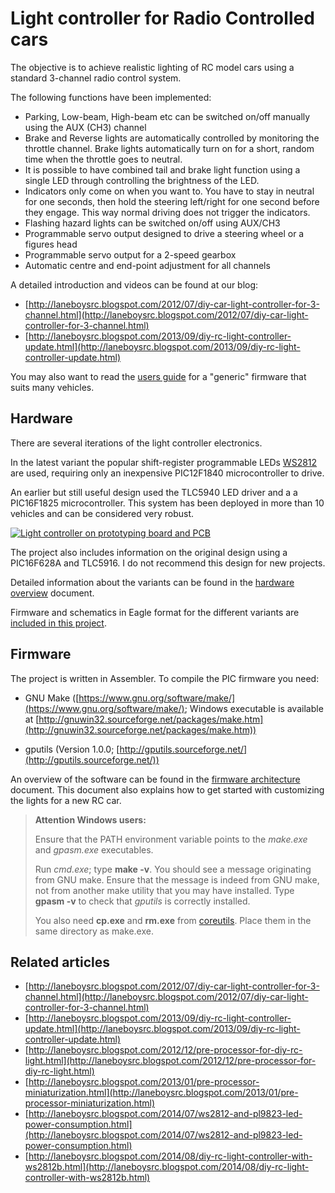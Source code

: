 # Light controller for Radio Controlled cars

The objective is to achieve realistic lighting of RC model cars using a
standard 3-channel radio control system.

The following functions have been implemented:

- Parking, Low-beam, High-beam etc can be switched on/off
  manually using the AUX (CH3) channel
- Brake and Reverse lights are automatically controlled by monitoring the
  throttle channel. Brake lights automatically turn on for a short, random
  time when the throttle goes to neutral.
- It is possible to have combined tail and brake light function using
  a single LED through controlling the brightness of the LED.
- Indicators only come on when you want to. You have to stay in neutral for
  one seconds, then hold the steering left/right for one second before
  they engage. This way normal driving does not trigger the indicators.
- Flashing hazard lights can be switched on/off using AUX/CH3
- Programmable servo output designed to drive a steering wheel or a
  figures head
- Programmable servo output for a 2-speed gearbox
- Automatic centre and end-point adjustment for all channels

A detailed introduction and videos can be found at our blog:

- [http://laneboysrc.blogspot.com/2012/07/diy-car-light-controller-for-3-channel.html](http://laneboysrc.blogspot.com/2012/07/diy-car-light-controller-for-3-channel.html)
- [http://laneboysrc.blogspot.com/2013/09/diy-rc-light-controller-update.html](http://laneboysrc.blogspot.com/2013/09/diy-rc-light-controller-update.html)

You may also want to read the [users guide](doc/light-controller-instructions.pdf)
for a "generic" firmware that suits many vehicles.


## Hardware

There are several iterations of the light controller electronics.

In the latest variant the popular shift-register programmable LEDs
[WS2812](https://www.adafruit.com/products/1655) are used, requiring only
an inexpensive PIC12F1840 microcontroller to drive.

An earlier but still useful design used the TLC5940 LED driver and a
a PIC16F1825 microcontroller. This system has been deployed in more than
10 vehicles and can be considered very robust.

[![Light controller on prototyping board and PCB](http://farm6.staticflickr.com/5321/9769284031_7576b9dbe0.jpg)](http://www.flickr.com/photos/78037110@N03/9769284031/)

The project also includes information on the original design using a PIC16F628A
and TLC5916. I do not recommend this design for new projects.

Detailed information about the variants can be found in the
[hardware overview](doc/hardware-overview.md) document.

Firmware and schematics in Eagle format for the different variants are [included
in this project](electronics/).


## Firmware

The project is written in Assembler.
To compile the PIC firmware you need:

- GNU Make ([https://www.gnu.org/software/make/](https://www.gnu.org/software/make/);
  Windows executable is available at [http://gnuwin32.sourceforge.net/packages/make.htm](http://gnuwin32.sourceforge.net/packages/make.htm))

- gputils (Version 1.0.0; [http://gputils.sourceforge.net/](http://gputils.sourceforge.net/))


An overview of the software can be found in the
[firmware architecture](doc/firmware-architecture.md) document. This document
also explains how to get started with customizing the lights for a new RC car.

>**Attention Windows users:**
>
> Ensure that the PATH environment variable points to the *make.exe* and
> *gpasm.exe* executables.
>
> Run *cmd.exe*; type **make -v**. You should see a message originating
> from GNU make. Ensure that the message is indeed from GNU make, not from
> another make utility that you may have installed.
> Type **gpasm -v** to check that *gputils* is correctly installed.
>
> You also need **cp.exe** and **rm.exe** from [coreutils](http://gnuwin32.sourceforge.net/downlinks/coreutils-bin-zip.php).
> Place them in the same directory as make.exe.


## Related articles

- [http://laneboysrc.blogspot.com/2012/07/diy-car-light-controller-for-3-channel.html](http://laneboysrc.blogspot.com/2012/07/diy-car-light-controller-for-3-channel.html)
- [http://laneboysrc.blogspot.com/2013/09/diy-rc-light-controller-update.html](http://laneboysrc.blogspot.com/2013/09/diy-rc-light-controller-update.html)
- [http://laneboysrc.blogspot.com/2012/12/pre-processor-for-diy-rc-light.html](http://laneboysrc.blogspot.com/2012/12/pre-processor-for-diy-rc-light.html)
- [http://laneboysrc.blogspot.com/2013/01/pre-processor-miniaturization.html](http://laneboysrc.blogspot.com/2013/01/pre-processor-miniaturization.html)
- [http://laneboysrc.blogspot.com/2014/07/ws2812-and-pl9823-led-power-consumption.html](http://laneboysrc.blogspot.com/2014/07/ws2812-and-pl9823-led-power-consumption.html)
- [http://laneboysrc.blogspot.com/2014/08/diy-rc-light-controller-with-ws2812b.html](http://laneboysrc.blogspot.com/2014/08/diy-rc-light-controller-with-ws2812b.html)

